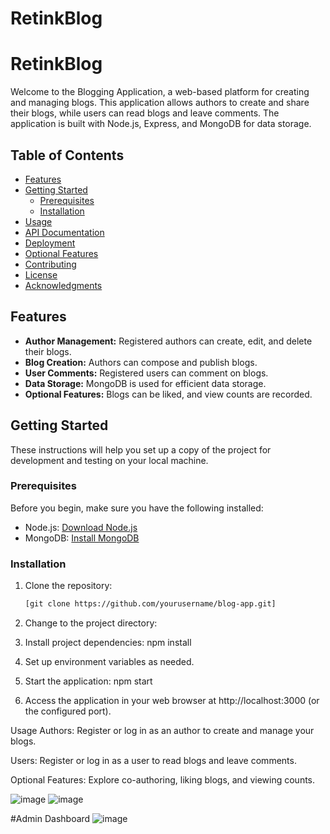# RetinkBlog
# RetinkBlog

Welcome to the Blogging Application, a web-based platform for creating and managing blogs. This application allows authors to create and share their blogs, while users can read blogs and leave comments. The application is built with Node.js, Express, and MongoDB for data storage.

## Table of Contents

- [Features](#features)
- [Getting Started](#getting-started)
  - [Prerequisites](#prerequisites)
  - [Installation](#installation)
- [Usage](#usage)
- [API Documentation](#api-documentation)
- [Deployment](#deployment)
- [Optional Features](#optional-features)
- [Contributing](#contributing)
- [License](#license)
- [Acknowledgments](#acknowledgments)

## Features

- **Author Management:** Registered authors can create, edit, and delete their blogs.
- **Blog Creation:** Authors can compose and publish blogs.
- **User Comments:** Registered users can comment on blogs.
- **Data Storage:** MongoDB is used for efficient data storage.
- **Optional Features:** Blogs can be liked, and view counts are recorded.

## Getting Started

These instructions will help you set up a copy of the project for development and testing on your local machine.

### Prerequisites

Before you begin, make sure you have the following installed:

- Node.js: [Download Node.js](https://nodejs.org/)
- MongoDB: [Install MongoDB](https://www.mongodb.com/try/download/community)

### Installation

1. Clone the repository:

   ```bash
   [git clone https://github.com/yourusername/blog-app.git]
2. Change to the project directory:
3. Install project dependencies:
     npm install
4. Set up environment variables as needed.
5. Start the application:
   npm start
6. Access the application in your web browser at http://localhost:3000 (or the configured port).

Usage
Authors: Register or log in as an author to create and manage your blogs.

Users: Register or log in as a user to read blogs and leave comments.

Optional Features: Explore co-authoring, liking blogs, and viewing counts.



![image](https://github.com/AMANMUHAL/RetinkBlog/assets/101124129/6e3355b6-cc2f-44ba-ac1f-963ab39ef5dc)
![image](https://github.com/AMANMUHAL/RetinkBlog/assets/101124129/e5475a69-f534-40bc-b35f-5627ef06f50e)

#Admin Dashboard
![image](https://github.com/AMANMUHAL/RetinkBlog/assets/101124129/a55a5400-7f14-47a1-8313-7248ace2d5b5)

